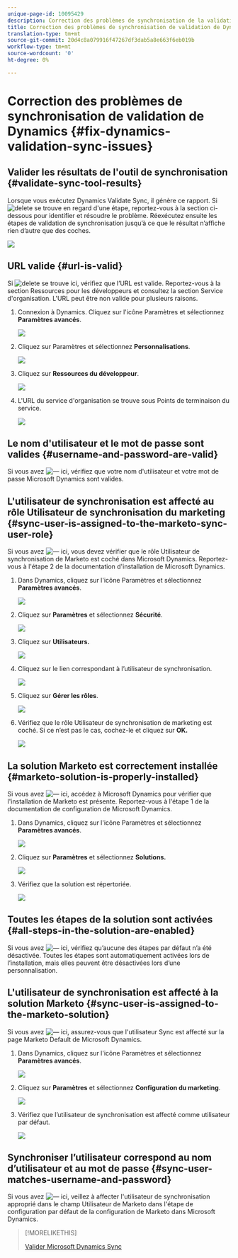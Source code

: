 ```yaml
---
unique-page-id: 10095429
description: Correction des problèmes de synchronisation de la validation de la dynamique - Documents marketing - Documentation du produit
title: Correction des problèmes de synchronisation de validation de Dynamics
translation-type: tm+mt
source-git-commit: 20d4c8a079916f47267df3dab5a8e663f6eb019b
workflow-type: tm+mt
source-wordcount: '0'
ht-degree: 0%

---
```



# Correction des problèmes de synchronisation de validation de Dynamics {#fix-dynamics-validation-sync-issues}

## Valider les résultats de l&#39;outil de synchronisation {#validate-sync-tool-results}

Lorsque vous exécutez Dynamics Validate Sync, il génère ce rapport. Si ![delete](assets/delete.png) se trouve en regard d&#39;une étape, reportez-vous à la section ci-dessous pour identifier et résoudre le problème. Réexécutez ensuite les étapes de validation de synchronisation jusqu’à ce que le résultat n’affiche rien d’autre que des coches.

![](assets/image2015-9-22-15-3a58-3a12.png)

## URL valide {#url-is-valid}

Si ![delete](assets/delete.png) se trouve ici, vérifiez que l’URL est valide. Reportez-vous à la section Ressources pour les développeurs et consultez la section Service d&#39;organisation. L&#39;URL peut être non valide pour plusieurs raisons.

1. Connexion à Dynamics. Cliquez sur l&#39;icône Paramètres et sélectionnez **Paramètres avancés**.

   ![](assets/one.png)

1. Cliquez sur Paramètres et sélectionnez **Personnalisations**.

   ![](assets/two.png)

1. Cliquez sur **Ressources du développeur**.

   ![](assets/three.png)

1. L&#39;URL du service d&#39;organisation se trouve sous Points de terminaison du service.

   ![](assets/four.png)

## Le nom d&#39;utilisateur et le mot de passe sont valides {#username-and-password-are-valid}

Si vous avez ![—](assets/delete.png) ici, vérifiez que votre nom d&#39;utilisateur et votre mot de passe Microsoft Dynamics sont valides.

## L&#39;utilisateur de synchronisation est affecté au rôle Utilisateur de synchronisation du marketing {#sync-user-is-assigned-to-the-marketo-sync-user-role}

Si vous avez ![—](assets/delete.png) ici, vous devez vérifier que le rôle Utilisateur de synchronisation de Marketo est coché dans Microsoft Dynamics. Reportez-vous à l&#39;étape 2 de la documentation d&#39;installation de Microsoft Dynamics.

1. Dans Dynamics, cliquez sur l&#39;icône Paramètres et sélectionnez **Paramètres avancés**.

   ![](assets/one.png)

1. Cliquez sur **Paramètres** et sélectionnez **Sécurité**.

   ![](assets/six.png)

1. Cliquez sur **Utilisateurs.**

   ![](assets/image2015-9-24-9-3a47-3a25.png)

1. Cliquez sur le lien correspondant à l’utilisateur de synchronisation.

   ![](assets/seven.png)

1. Cliquez sur **Gérer les rôles**.

   ![](assets/eight.png)

1. Vérifiez que le rôle Utilisateur de synchronisation de marketing est coché. Si ce n’est pas le cas, cochez-le et cliquez sur **OK.**

   ![](assets/image2015-9-24-9-3a59-3a21.png)

## La solution Marketo est correctement installée {#marketo-solution-is-properly-installed}

Si vous avez ![—](assets/delete.png) ici, accédez à Microsoft Dynamics pour vérifier que l&#39;installation de Marketo est présente. Reportez-vous à l&#39;étape 1 de la documentation de configuration de Microsoft Dynamics.

1. Dans Dynamics, cliquez sur l&#39;icône Paramètres et sélectionnez **Paramètres avancés**.

   ![](assets/one.png)

1. Cliquez sur **Paramètres** et sélectionnez **Solutions.**

   ![](assets/eleven.png)

1. Vérifiez que la solution est répertoriée.

   ![](assets/twelve.png)

## Toutes les étapes de la solution sont activées {#all-steps-in-the-solution-are-enabled}

Si vous avez ![—](assets/delete.png) ici, vérifiez qu’aucune des étapes par défaut n’a été désactivée. Toutes les étapes sont automatiquement activées lors de l’installation, mais elles peuvent être désactivées lors d’une personnalisation.

## L&#39;utilisateur de synchronisation est affecté à la solution Marketo {#sync-user-is-assigned-to-the-marketo-solution}

Si vous avez ![—](assets/delete.png) ici, assurez-vous que l&#39;utilisateur Sync est affecté sur la page Marketo Default de Microsoft Dynamics.

1. Dans Dynamics, cliquez sur l&#39;icône Paramètres et sélectionnez **Paramètres avancés**.

   ![](assets/one.png)

1. Cliquez sur **Paramètres** et sélectionnez **Configuration du marketing**.

   ![](assets/thirteen.png)

1. Vérifiez que l’utilisateur de synchronisation est affecté comme utilisateur par défaut.

   ![](assets/fourteen.png)

## Synchroniser l’utilisateur correspond au nom d’utilisateur et au mot de passe {#sync-user-matches-username-and-password}

Si vous avez ![—](assets/delete.png) ici, veillez à affecter l&#39;utilisateur de synchronisation approprié dans le champ Utilisateur de Marketo dans l&#39;étape de configuration par défaut de la configuration de Marketo dans Microsoft Dynamics.

>[!MORELIKETHIS]
>
>[Valider Microsoft Dynamics Sync](/help/marketo/product-docs/crm-sync/microsoft-dynamics-sync/sync-setup/validate-microsoft-dynamics-sync.md)
